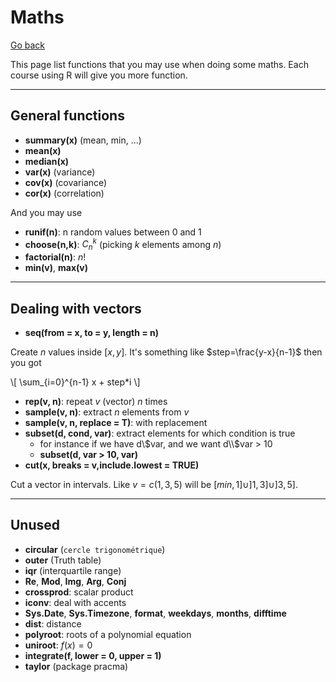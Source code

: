# Maths

[Go back](../index.md)

This page list functions that you may use when doing some maths. Each course using R will give you more function.

<hr class="sl">

## General functions

* **summary(x)** (mean, min, ...)
* **mean(x)**
* **median(x)**
* **var(x)** (variance)
* **cov(x)** (covariance)
* **cor(x)** (correlation)

And you may use

* **runif(n)**: n random values between 0 and 1
* **choose(n,k)**: $C^k_n$ (picking $k$ elements among $n$)
* **factorial(n)**: $n!$
* **min(v)**, **max(v)**

<hr class="sr">

## Dealing with vectors

* **seq(from = x, to = y, length = n)**

Create $n$ values inside $[x,y]$. It's something like $step=\frac{y-x}{n-1}$ then you got 

<div>
\[
\sum_{i=0}^{n-1} x + step*i
\]
</div>

* **rep(v, n)**: repeat $v$ (vector) $n$ times
* **sample(v, n)**: extract $n$ elements from $v$
* **sample(v, n, replace = T)**: with replacement
* **subset(d, cond, var)**: extract elements for which condition is true
    * for instance if we have d\\$var, and we want d\\$var > 10
    * **subset(d, var > 10, var)**
* **cut(x, breaks = v,include.lowest = TRUE)**

Cut a vector in intervals. Like  $v=c(1,3,5)$ will be $[min,1] \cup ]1,3] \cup ]3,5]$.

<hr class="sl">

## Unused

* **circular** (`cercle trigonométrique`)
* **outer** (Truth table)
* **iqr** (interquartile range)
* **Re**, **Mod**, **Img**, **Arg**, **Conj**
* **crossprod**: scalar product
* **iconv**: deal with accents
* **Sys.Date**, **Sys.Timezone**, **format**, **weekdays**, **months**, **difftime**
* **dist**: distance
* **polyroot**: roots of a polynomial equation
* **uniroot**: $f(x) = 0$
* **integrate(f, lower = 0, upper = 1)**
* **taylor** (package pracma)